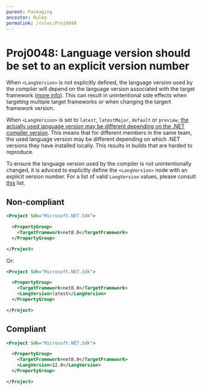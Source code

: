 ```yaml
---
parent: Packaging
ancestor: Rules
permalink: /rules/Proj0048
---
```


# Proj0048: Language version should be set to an explicit version number
When `<LangVersion>` is not explicitly defined, the language version used by the compiler will depend on the language version associated with the target framework ([more info](https://learn.microsoft.com/en-us/dotnet/csharp/language-reference/configure-language-version)).
This can result in unintentional side effects when targeting multiple target frameworks or when changing the targert framework version.

When `<LangVersion>` is set to `latest`, `latestMajor`, `default` or `preview`, [the actually used language version may be different depending on the .NET compiler version](https://learn.microsoft.com/en-us/dotnet/csharp/language-reference/configure-language-version). This means that for different members in the same team, the used language version may be different depending on which .NET versions they have installed locally. This results in builds that are harded to reproduce.

To ensure the language version used by the compiler is not unintentionally changed, it is adviced to explicitly define the `<LangVersion>` node with an explicit version number. For a list of valid `LangVersion` values, please consult [this](https://learn.microsoft.com/en-us/dotnet/csharp/language-reference/configure-language-version) list.

## Non-compliant
``` xml
<Project Sdk="Microsoft.NET.Sdk">

  <PropertyGroup>
    <TargetFramework>net8.0</TargetFramework>
  </PropertyGroup>

</Project>
```

Or:
``` xml
<Project Sdk="Microsoft.NET.Sdk">

  <PropertyGroup>
    <TargetFramework>net8.0</TargetFramework>
    <LangVersion>latest</LangVersion>
  </PropertyGroup>

</Project>
```

## Compliant
``` xml
<Project Sdk="Microsoft.NET.Sdk">

  <PropertyGroup>
    <TargetFramework>net8.0</TargetFramework>
    <LangVersion>12.0</LangVersion>
  </PropertyGroup>

</Project>
```
